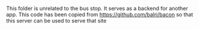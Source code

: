 This folder is unrelated to the bus stop. It serves as a backend for another app.
This code has been copied from https://github.com/balri/bacon so that this server can be used to serve that site
